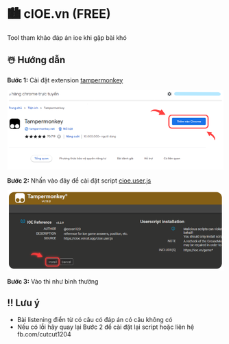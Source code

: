 # 🏙️ cIOE.vn (FREE)
Tool tham khảo đáp án ioe khi gặp bài khó
## ☃️ Hướng dẫn

**Bước 1:** Cài đặt extension [tampermonkey](https://chrome.google.com/webstore/detail/dhdgffkkebhmkfjojejmpbldmpobfkfo)

![image](https://raw.githubusercontent.com/H2C-Team/cIOE.vn/main/step1.png)

**Bước 2:** Nhấn vào đây để cài đặt script [cioe.user.js](https://cioe.vercel.app/cioe.user.js)

![image](https://raw.githubusercontent.com/H2C-Team/cIOE.vn/main/step2.png)

**Bước 3:** Vào thi như bình thường

## ‼️ Lưu ý
- Bài listening điền từ có câu có đáp án có câu không có
- Nếu có lỗi hãy quay lại Bước 2 để cài đặt lại script hoặc liên hệ fb.com/cutcut1204
